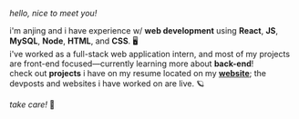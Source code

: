 *hello, nice to meet you!*  

i'm anjing and i have experience w/ **web development** using **React**, **JS**, **MySQL**, **Node**, **HTML**, and **CSS**. 🖥️  
i've worked as a full-stack web application intern, and most of my projects are front-end focused—currently learning more about **back-end**!  
check out **projects** i have on my resume located on my **[website](https://anjingli.github.io/)**; the devposts and websites i have worked on are live. 🪐  

*take care!* 💜  

